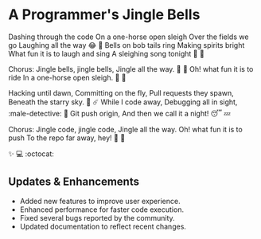 # A Programmer's Jingle Bells

Dashing through the code 
On a one-horse open sleigh 
Over the fields we go 
Laughing all the way :joy: :christmas_tree:
Bells on bob tails ring 
Making spirits bright 
What fun it is to laugh and sing 
A sleighing song tonight :musical_note: :bell:

Chorus:
Jingle bells, jingle bells,
Jingle all the way. :bell: :santa:
Oh! what fun it is to ride 
In a one-horse open sleigh. :santa: :gift:

Hacking until dawn,
Committing on the fly,
Pull requests they spawn,
Beneath the starry sky. :night_with_stars: :comet:
While I code away,
Debugging all in sight, :male-detective: :bug:
Git push origin,
And then we call it a night! :sleeping: :zzz:

Chorus:
Jingle code, jingle code,
Jingle all the way.
Oh! what fun it is to push
To the repo far away, hey! :rocket: :star2:

:sparkles: :computer: :octocat:

## Updates & Enhancements

- Added new features to improve user experience.
- Enhanced performance for faster code execution.
- Fixed several bugs reported by the community.
- Updated documentation to reflect recent changes.